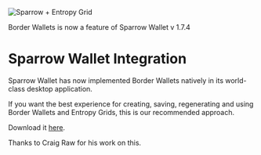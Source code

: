 ![Sparrow + Entropy Grid](/sparrow-wallet-BorderWallets1.7.4.png)
<caption>Border Wallets is now a feature of Sparrow Wallet v 1.7.4</caption>

# Sparrow Wallet Integration

Sparrow Wallet has now implemented Border Wallets natively in its world-class desktop application.

If you want the best experience for creating, saving, regenerating and using Border Wallets and Entropy Grids, this is our recommended approach.

Download it [here](https://sparrowwallet.com).

Thanks to Craig Raw for his work on this.

